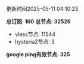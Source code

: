 更新时间2025-05-11 04:10:23

**总订阅: 160**
**总节点: 32526**
- vless节点: 11544
- hysteria2节点: 3

**google ping有效节点: 325**
